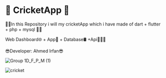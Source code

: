 
# 🏏 CricketApp 🏏

🐱‍💻In this Repository i will my cricketApp which i have made of dart + flutter + php + mysql 🐱‍💻

Web Dashboard🌐 + App📱 + Database🛢 +Api👨🏻‍💻

😎Developer: Ahmed Irfan😎



![Group 1D_F_P_M (1)](https://github.com/user-attachments/assets/4dd610fa-c19f-4100-b040-ec5ac39d4e42)

![cricket](https://github.com/user-attachments/assets/ecb62445-ee2c-480e-b7bc-e48b1bfd9d83)
